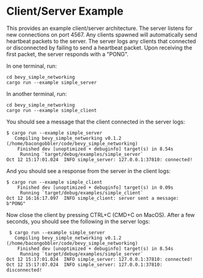 # Client/Server Example

This provides an example client/server architecture. The server listens for new
connections on port 4567. Any clients spawned will automatically send heartbeat
packets to the server. The server logs any clients that connected or
disconnected by failing to send a heartbeat packet. Upon receiving the first
packet, the server responds with a "PONG".

In one terminal, run:

```
cd bevy_simple_networking
cargo run --example simple_server
```

In another terminal, run:

```
cd bevy_simple_networking
cargo run --example simple_client
```

You should see a message that the client connected in the server logs:

```
$ cargo run --example simple_server
   Compiling bevy_simple_networking v0.1.2 (/home/bacongobbler/code/bevy_simple_networking)
    Finished dev [unoptimized + debuginfo] target(s) in 8.54s
     Running `target/debug/examples/simple_server`
Oct 12 15:17:01.024  INFO simple_server: 127.0.0.1:37810: connected!
```

And you should see a response from the server in the client logs:

```
$ cargo run --example simple_client
    Finished dev [unoptimized + debuginfo] target(s) in 0.09s
     Running `target/debug/examples/simple_client`
Oct 12 16:16:17.097  INFO simple_client: server sent a message: b"PONG"
```

Now close the client by pressing CTRL+C (CMD+C on MacOS). After a few seconds,
you should see the following in the server logs:

```
 $ cargo run --example simple_server
   Compiling bevy_simple_networking v0.1.2 (/home/bacongobbler/code/bevy_simple_networking)
    Finished dev [unoptimized + debuginfo] target(s) in 8.54s
     Running `target/debug/examples/simple_server`
Oct 12 15:17:01.024  INFO simple_server: 127.0.0.1:37810: connected!
Oct 12 15:17:07.024  INFO simple_server: 127.0.0.1:37810: disconnected!
```
